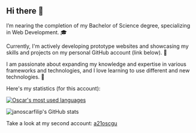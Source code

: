 ## Hi there 👋

I’m nearing the completion of my Bachelor of Science degree, specializing in Web Development. 🎓

Currently, I'm actively developing prototype websites and showcasing my skills and projects on my personal GitHub account (link below). 🔭

I am passionate about expanding my knowledge and expertise in various frameworks and technologies, and I love learning to use different and new technologies. 🌱

Here's my statistics (for this account):

<a href="https://github.com/janoscarfilip" align="center">
  <img align="center" src="https://github-readme-stats.vercel.app/api/top-langs/?username=janoscarfilip&theme=holi&count_private=true&layout=donut-vertical" alt="Oscar's most used languages" />
</a>

![janoscarfilip's GitHub stats](https://github-readme-stats.vercel.app/api?username=janoscarfilip&theme=holi\&rank_icon=github)

Take a look at my second account: [a21oscgu](https://github.com/a21oscgu)
